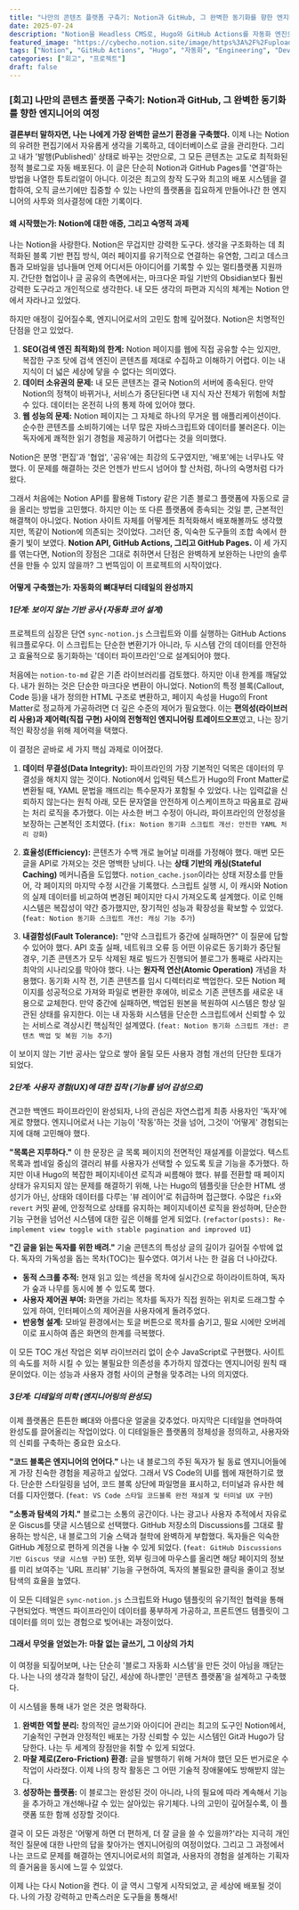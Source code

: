 ```yaml
---
title: "나만의 콘텐츠 플랫폼 구축기: Notion과 GitHub, 그 완벽한 동기화를 향한 엔지니어의 여정"
date: 2025-07-24
description: "Notion을 Headless CMS로, Hugo와 GitHub Actions를 자동화 엔진으로 사용하여 마찰 없는 글쓰기 환경을 구축한 엔지니어링 회고록입니다."
featured_image: "https://cybecho.notion.site/image/https%3A%2F%2Fuploads-ssl.webflow.com%2F62375700635d76646ef2457f%2F634d847671eca1f83e84acdb_Github%2520in%2520Notion.png?table=block&id=2381bab9-e3f8-8041-8a47-c79853e75dd1&spaceId=09ccd4d5-876c-4bba-bbdf-cc77a0a11257&width=2000&userId=&cache=v2"
tags: ["Notion", "GitHub Actions", "Hugo", "자동화", "Engineering", "DevOps"]
categories: ["회고", "프로젝트"]
draft: false
---
```


### **[회고] 나만의 콘텐츠 플랫폼 구축기: Notion과 GitHub, 그 완벽한 동기화를 향한 엔지니어의 여정**

**결론부터 말하자면, 나는 나에게 가장 완벽한 글쓰기 환경을 구축했다.** 이제 나는 Notion의 유려한 편집기에서 자유롭게 생각을 기록하고, 데이터베이스로 글을 관리한다. 그리고 내가 '발행(Published)' 상태로 바꾸는 것만으로, 그 모든 콘텐츠는 고도로 최적화된 정적 블로그로 자동 배포된다. 이 글은 단순히 Notion과 GitHub Pages를 '연결'하는 방법을 나열한 튜토리얼이 아니다. 이것은 최고의 창작 도구와 최고의 배포 시스템을 결합하여, 오직 글쓰기에만 집중할 수 있는 나만의 플랫폼을 집요하게 만들어나간 한 엔지니어의 사투와 의사결정에 대한 기록이다.

#### **왜 시작했는가: Notion에 대한 애증, 그리고 숙명적 과제**

나는 Notion을 사랑한다. Notion은 무겁지만 강력한 도구다. 생각을 구조화하는 데 최적화된 블록 기반 편집 방식, 여러 페이지를 유기적으로 연결하는 유연함, 그리고 데스크톱과 모바일을 넘나들며 언제 어디서든 아이디어를 기록할 수 있는 멀티플랫폼 지원까지. 간단한 협업이나 글 공유의 측면에서는, 마크다운 파일 기반의 Obsidian보다 훨씬 강력한 도구라고 개인적으로 생각한다. 내 모든 생각의 파편과 지식의 체계는 Notion 안에서 자라나고 있었다.

하지만 애정이 깊어질수록, 엔지니어로서의 고민도 함께 깊어졌다. Notion은 치명적인 단점을 안고 있었다.

1.  **SEO(검색 엔진 최적화)의 한계:** Notion 페이지를 웹에 직접 공유할 수는 있지만, 복잡한 구조 탓에 검색 엔진이 콘텐츠를 제대로 수집하고 이해하기 어렵다. 이는 내 지식이 더 넓은 세상에 닿을 수 없다는 의미였다.
2.  **데이터 소유권의 문제:** 내 모든 콘텐츠는 결국 Notion의 서버에 종속된다. 만약 Notion의 정책이 바뀌거나, 서비스가 중단된다면 내 지식 자산 전체가 위험에 처할 수 있다. 데이터는 온전히 나의 통제 하에 있어야 했다.
3.  **웹 성능의 문제:** Notion 페이지는 그 자체로 하나의 무거운 웹 애플리케이션이다. 순수한 콘텐츠를 소비하기에는 너무 많은 자바스크립트와 데이터를 불러온다. 이는 독자에게 쾌적한 읽기 경험을 제공하기 어렵다는 것을 의미했다.

Notion은 분명 '편집'과 '협업', '공유'에는 최강의 도구였지만, '배포'에는 너무나도 약했다. 이 문제를 해결하는 것은 언젠가 반드시 넘어야 할 산처럼, 하나의 숙명처럼 다가왔다.

그래서 처음에는 Notion API를 활용해 Tistory 같은 기존 블로그 플랫폼에 자동으로 글을 올리는 방법을 고민했다. 하지만 이는 또 다른 플랫폼에 종속되는 것일 뿐, 근본적인 해결책이 아니었다. Notion 사이트 자체를 어떻게든 최적화해서 배포해볼까도 생각했지만, 똑같이 Notion에 의존되는 것이었다. 그러던 중, 익숙한 도구들의 조합 속에서 한 줄기 빛이 보였다. **Notion API, GitHub Actions, 그리고 GitHub Pages.** 이 세 가지를 엮는다면, Notion의 장점은 그대로 취하면서 단점은 완벽하게 보완하는 나만의 솔루션을 만들 수 있지 않을까? 그 번뜩임이 이 프로젝트의 시작이었다.

#### **어떻게 구축했는가: 자동화의 뼈대부터 디테일의 완성까지**

##### **1단계: 보이지 않는 기반 공사 (자동화 코어 설계)**

프로젝트의 심장은 단연 `sync-notion.js` 스크립트와 이를 실행하는 GitHub Actions 워크플로우다. 이 스크립트는 단순한 변환기가 아니라, 두 시스템 간의 데이터를 안전하고 효율적으로 동기화하는 '데이터 파이프라인'으로 설계되어야 했다.

처음에는 `notion-to-md` 같은 기존 라이브러리를 검토했다. 하지만 이내 한계를 깨달았다. 내가 원하는 것은 단순한 마크다운 변환이 아니었다. Notion의 특정 블록(Callout, Code 등)을 내가 정의한 HTML 구조로 변환하고, 페이지 속성을 Hugo의 Front Matter로 정교하게 가공하려면 더 깊은 수준의 제어가 필요했다. 이는 **편의성(라이브러리 사용)과 제어력(직접 구현) 사이의 전형적인 엔지니어링 트레이드오프**였고, 나는 장기적인 확장성을 위해 제어력을 택했다.

이 결정은 곧바로 세 가지 핵심 과제로 이어졌다.

1.  **데이터 무결성(Data Integrity):** 파이프라인의 가장 기본적인 덕목은 데이터의 무결성을 해치지 않는 것이다. Notion에서 입력된 텍스트가 Hugo의 Front Matter로 변환될 때, YAML 문법을 깨뜨리는 특수문자가 포함될 수 있었다. 나는 입력값을 신뢰하지 않는다는 원칙 아래, 모든 문자열을 안전하게 이스케이프하고 따옴표로 감싸는 처리 로직을 추가했다. 이는 사소한 버그 수정이 아니라, 파이프라인의 안정성을 보장하는 근본적인 조치였다. (`fix: Notion 동기화 스크립트 개선: 안전한 YAML 처리 강화`)

2.  **효율성(Efficiency):** 콘텐츠가 수백 개로 늘어날 미래를 가정해야 했다. 매번 모든 글을 API로 가져오는 것은 명백한 낭비다. 나는 **상태 기반의 캐싱(Stateful Caching)** 메커니즘을 도입했다. `notion_cache.json`이라는 상태 저장소를 만들어, 각 페이지의 마지막 수정 시간을 기록했다. 스크립트 실행 시, 이 캐시와 Notion의 실제 데이터를 비교하여 변경된 페이지만 다시 가져오도록 설계했다. 이로 인해 시스템은 복잡성이 약간 증가했지만, 장기적인 성능과 확장성을 확보할 수 있었다. (`feat: Notion 동기화 스크립트 개선: 캐싱 기능 추가`)

3.  **내결함성(Fault Tolerance):** "만약 스크립트가 중간에 실패하면?" 이 질문에 답할 수 있어야 했다. API 호출 실패, 네트워크 오류 등 어떤 이유로든 동기화가 중단될 경우, 기존 콘텐츠가 모두 삭제된 채로 빌드가 진행되어 블로그가 통째로 사라지는 최악의 시나리오를 막아야 했다. 나는 **원자적 연산(Atomic Operation)** 개념을 차용했다. 동기화 시작 전, 기존 콘텐츠를 임시 디렉터리로 백업한다. 모든 Notion 페이지를 성공적으로 가져와 파일로 변환한 후에야, 비로소 기존 콘텐츠를 새로운 내용으로 교체한다. 만약 중간에 실패하면, 백업된 원본을 복원하여 시스템은 항상 일관된 상태를 유지한다. 이는 내 자동화 시스템을 단순한 스크립트에서 신뢰할 수 있는 서비스로 격상시킨 핵심적인 설계였다. (`feat: Notion 동기화 스크립트 개선: 콘텐츠 백업 및 복원 기능 추가`)

이 보이지 않는 기반 공사는 앞으로 쌓아 올릴 모든 사용자 경험 개선의 단단한 토대가 되었다.

##### **2단계: 사용자 경험(UX)에 대한 집착 (기능를 넘어 감성으로)**

견고한 백엔드 파이프라인이 완성되자, 나의 관심은 자연스럽게 최종 사용자인 '독자'에게로 향했다. 엔지니어로서 나는 기능이 '작동'하는 것을 넘어, 그것이 '어떻게' 경험되는지에 대해 고민해야 했다.

**"목록은 지루하다."** 이 한 문장은 글 목록 페이지의 전면적인 재설계를 이끌었다. 텍스트 목록과 썸네일 중심의 갤러리 뷰를 사용자가 선택할 수 있도록 토글 기능을 추가했다. 하지만 이내 Hugo의 복잡한 페이지네이션 로직과 씨름해야 했다. 뷰를 전환할 때 페이지 상태가 유지되지 않는 문제를 해결하기 위해, 나는 Hugo의 템플릿을 단순한 HTML 생성기가 아닌, 상태와 데이터를 다루는 '뷰 레이어'로 취급하며 접근했다. 수많은 `fix`와 `revert` 커밋 끝에, 안정적으로 상태를 유지하는 페이지네이션 로직을 완성하며, 단순한 기능 구현을 넘어선 시스템에 대한 깊은 이해를 얻게 되었다. (`refactor(posts): Re-implement view toggle with stable pagination and improved UI`)

**"긴 글을 읽는 독자를 위한 배려."** 기술 콘텐츠의 특성상 글의 길이가 길어질 수밖에 없다. 독자의 가독성을 돕는 목차(TOC)는 필수였다. 여기서 나는 한 걸음 더 나아갔다.
*   **동적 스크롤 추적:** 현재 읽고 있는 섹션을 목차에 실시간으로 하이라이트하여, 독자가 숲과 나무를 동시에 볼 수 있도록 했다.
*   **사용자 제어권 부여:** 화면을 가리는 목차를 독자가 직접 원하는 위치로 드래그할 수 있게 하여, 인터페이스의 제어권을 사용자에게 돌려주었다.
*   **반응형 설계:** 모바일 환경에서는 토글 버튼으로 목차를 숨기고, 필요 시에만 오버레이로 표시하여 좁은 화면의 한계를 극복했다.

이 모든 TOC 개선 작업은 외부 라이브러리 없이 순수 JavaScript로 구현했다. 사이트의 속도를 저하 시킬 수 있는 불필요한 의존성을 추가하지 않겠다는 엔지니어링 원칙 때문이었다. 이는 성능과 사용자 경험 사이의 균형을 맞추려는 나의 의지였다.

##### **3단계: 디테일의 미학 (엔지니어링의 완성도)**

이제 플랫폼은 튼튼한 뼈대와 아름다운 얼굴을 갖추었다. 마지막은 디테일을 연마하여 완성도를 끌어올리는 작업이었다. 이 디테일들은 플랫폼의 정체성을 정의하고, 사용자와의 신뢰를 구축하는 중요한 요소다.

**"코드 블록은 엔지니어의 언어다."** 나는 내 블로그의 주된 독자가 될 동료 엔지니어들에게 가장 친숙한 경험을 제공하고 싶었다. 그래서 VS Code의 UI를 웹에 재현하기로 했다. 단순한 스타일링을 넘어, 코드 블록 상단에 파일명을 표시하고, 터미널과 유사한 헤더를 디자인했다. (`feat: VS Code 스타일 코드블록 완전 재설계 및 터미널 UX 구현`)

**"소통과 탐색의 가치."** 블로그는 소통의 공간이다. 나는 광고나 사용자 추적에서 자유로운 Giscus를 댓글 시스템으로 선택했다. GitHub 저장소의 Discussions를 그대로 활용하는 방식은, 내 블로그의 기술 스택과 철학에 완벽하게 부합했다. 독자들은 익숙한 GitHub 계정으로 편하게 의견을 나눌 수 있게 되었다. (`feat: GitHub Discussions 기반 Giscus 댓글 시스템 구현`) 또한, 외부 링크에 마우스를 올리면 해당 페이지의 정보를 미리 보여주는 'URL 프리뷰' 기능을 구현하여, 독자의 불필요한 클릭을 줄이고 정보 탐색의 효율을 높였다.

이 모든 디테일은 `sync-notion.js` 스크립트와 Hugo 템플릿의 유기적인 협력을 통해 구현되었다. 백엔드 파이프라인이 데이터를 풍부하게 가공하고, 프론트엔드 템플릿이 그 데이터를 의미 있는 경험으로 빚어내는 과정이었다.

#### **그래서 무엇을 얻었는가: 마찰 없는 글쓰기, 그 이상의 가치**

이 여정을 되짚어보며, 나는 단순히 '블로그 자동화 시스템'을 만든 것이 아님을 깨닫는다. 나는 나의 생각과 철학이 담긴, 세상에 하나뿐인 '콘텐츠 플랫폼'을 설계하고 구축했다.

이 시스템을 통해 내가 얻은 것은 명확하다.
1.  **완벽한 역할 분리:** 창의적인 글쓰기와 아이디어 관리는 최고의 도구인 Notion에서, 기술적인 구현과 안정적인 배포는 가장 신뢰할 수 있는 시스템인 Git과 Hugo가 담당한다. 나는 두 세계의 장점만을 취할 수 있게 되었다.
2.  **마찰 제로(Zero-Friction) 환경:** 글을 발행하기 위해 거쳐야 했던 모든 번거로운 수작업이 사라졌다. 이제 나의 창작 활동은 그 어떤 기술적 장애물에도 방해받지 않는다.
3.  **성장하는 플랫폼:** 이 블로그는 완성된 것이 아니라, 나의 필요에 따라 계속해서 기능을 추가하고 개선해나갈 수 있는 살아있는 유기체다. 나의 고민이 깊어질수록, 이 플랫폼 또한 함께 성장할 것이다.

결국 이 모든 과정은 '어떻게 하면 더 편하게, 더 잘 글을 쓸 수 있을까?'라는 지극히 개인적인 질문에 대한 나만의 답을 찾아가는 엔지니어링의 여정이었다. 그리고 그 과정에서 나는 코드로 문제를 해결하는 엔지니어로서의 희열과, 사용자의 경험을 설계하는 기획자의 즐거움을 동시에 느낄 수 있었다.

이제 나는 다시 Notion을 켠다. 이 글 역시 그렇게 시작되었고, 곧 세상에 배포될 것이다. 나의 가장 강력하고 만족스러운 도구들을 통해서!
